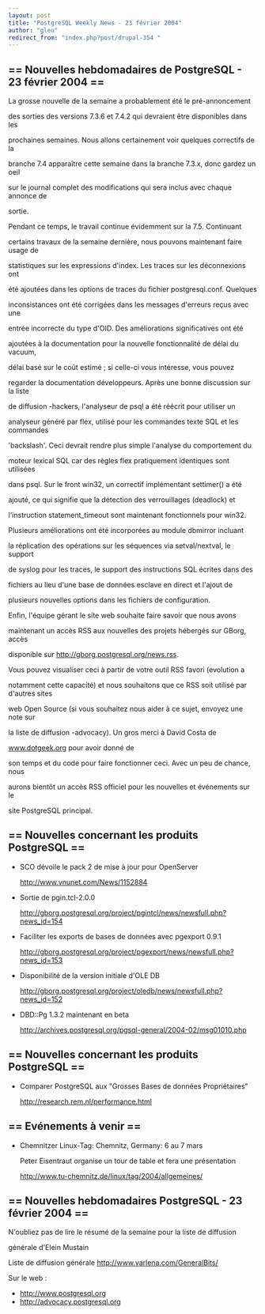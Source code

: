 ```yaml
---
layout: post
title: "PostgreSQL Weekly News - 23 février 2004"
author: "gleu"
redirect_from: "index.php?post/drupal-354 "
---
```



<h2>== Nouvelles hebdomadaires de PostgreSQL - 23 février 2004 ==</h2>

<p>La grosse nouvelle de la semaine a probablement été le pré-annoncement

des sorties des versions 7.3.6 et 7.4.2 qui devraient être disponibles dans les

prochaines semaines.<!--break--> Nous allons certainement voir quelques correctifs de la

branche 7.4 apparaître cette semaine dans la branche 7.3.x, donc gardez un oeil

sur le journal complet des modifications qui sera inclus avec chaque annonce de

sortie.

</p>

<p>Pendant ce temps, le travail continue évidemment sur la 7.5. Continuant

certains travaux de la semaine dernière, nous pouvons maintenant faire usage de

statistiques sur les expressions d'index. Les traces sur les déconnexions ont

été ajoutées dans les options de traces du fichier postgresql.conf. Quelques

inconsistances ont été corrigées dans les messages d'erreurs reçus avec une

entrée incorrecte du type d'OID. Des améliorations significatives ont été

ajoutées à la documentation pour la nouvelle fonctionnalité de délai du vacuum,

délai basé sur le coût estimé ; si celle-ci vous intéresse, vous pouvez

regarder la documentation développeurs. Après une bonne discussion sur la liste

de diffusion -hackers, l'analyseur de psql a été réécrit pour utiliser un

analyseur généré par flex, utilisé pour les commandes texte SQL et les commandes

'backslash'. Ceci devrait rendre plus simple l'analyse du comportement du

moteur lexical SQL car des règles flex pratiquement identiques sont utilisées

dans psql. Sur le front win32, un correctif implémentant settimer() a été

ajouté, ce qui signifie que la détection des verrouillages (deadlock) et

l'instruction statement_timeout sont maintenant fonctionnels pour win32.</p>

<p>Plusieurs améliorations ont été incorporées au module dbmirror incluant

la réplication des opérations sur les séquences via setval/nextval, le support

de syslog pour les traces, le support des instructions SQL écrites dans des

fichiers au lieu d'une base de données esclave en direct et l'ajout de

plusieurs nouvelles options dans les fichiers de configuration.</p>

<p>Enfin, l'équipe gérant le site web souhaite faire savoir que nous avons

maintenant un accès RSS aux nouvelles des projets hébergés sur GBorg, accès

disponible sur <a href="http://gborg.postgresql.org/news.rss">http://gborg.postgresql.org/news.rss</a>.

Vous pouvez visualiser ceci à partir de votre outil RSS favori (evolution a

notamment cette capacité) et nous souhaitons que ce RSS soit utilisé par d'autres sites

web Open Source (si vous souhaitez nous aider à ce sujet, envoyez une note sur

la liste de diffusion -advocacy). Un gros merci à David Costa de

<a href="../www.dotgeek.org">www.dotgeek.org</a> pour avoir donné de

son temps et du code pour faire fonctionner ceci. Avec un peu de chance, nous

aurons bientôt un accès RSS officiel pour les nouvelles et événements sur le

site PostgreSQL principal.</p>

<!--more-->


<h2>== Nouvelles concernant les produits PostgreSQL ==</h2>

<ul>

<li>SCO dévoile le pack 2 de mise à jour pour OpenServer<br />

<a href="http://www.vnunet.com/News/1152884">http://www.vnunet.com/News/1152884</a></li>

<li>Sortie de pgin.tcl-2.0.0<br />

<a href="http://gborg.postgresql.org/project/pgintcl/news/newsfull.php?news_id=154">http://gborg.postgresql.org/project/pgintcl/news/newsfull.php?news_id=154</a></li>

<li>Faciliter les exports de bases de données avec pgexport 0.9.1<br />

<a href="http://gborg.postgresql.org/project/pgexport/news/newsfull.php?news_id=153">http://gborg.postgresql.org/project/pgexport/news/newsfull.php?news_id=153</a></li>

<li>Disponibilité de la version initiale d'OLE DB<br />

<a href="http://gborg.postgresql.org/project/oledb/news/newsfull.php?news_id=152">http://gborg.postgresql.org/project/oledb/news/newsfull.php?news_id=152</a></li>

<li>DBD::Pg 1.3.2 maintenant en beta<br />

<a href="http://archives.postgresql.org/pgsql-general/2004-02/msg01010.php">http://archives.postgresql.org/pgsql-general/2004-02/msg01010.php</a></li>

</ul>

<h2>== Nouvelles concernant les produits PostgreSQL ==</h2>

<ul>

<li>Comparer PostgreSQL aux "Grosses Bases de données Propriétaires"<br />

<a href="http://research.rem.nl/performance.html">http://research.rem.nl/performance.html</a></li>

</ul>

<h2>== Evénements à venir ==</h2>

<ul>

<li>Chemnitzer Linux-Tag: Chemnitz, Germany: 6 au 7 mars<br />

Peter Eisentraut organise un tour de table et fera une présentation<br />

<a href="http://www.tu-chemnitz.de/linux/tag/2004/allgemeines/">http://www.tu-chemnitz.de/linux/tag/2004/allgemeines/</a></li>

</ul>

<h2>== Nouvelles hebdomadaires PostgreSQL - 23 février 2004 ==</h2>

<p>N'oubliez pas de lire le résumé de la semaine pour la liste de diffusion

générale d'Elein Mustain</p>

<p>Liste de diffusion générale <a href="http://www.varlena.com/GeneralBits/">http://www.varlena.com/GeneralBits/</a>

</p>

<p>Sur le web :

</p>

<ul>

<li><a href="http://www.postgresql.org">http://www.postgresql.org</a></li>

<li><a href="http://advocacy.postgresql.org">http://advocacy.postgresql.org</a></li>

</ul>